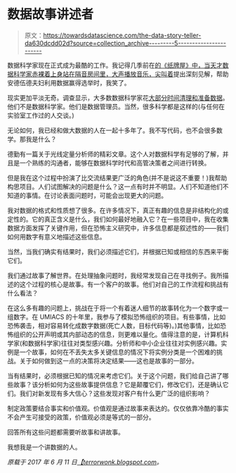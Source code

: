 # 数据故事讲述者

> 原文：<https://towardsdatascience.com/the-data-story-teller-da630dcdd02d?source=collection_archive---------5----------------------->

数据科学家现在正式成为最酷的工作。我记得几季前在[的《纸牌屋》中，当天才数据科学家赤裸着上身站在隔音房间里，大声播放音乐，尖叫着](https://www.youtube.com/watch?v=wWFJw5TnQgs)提出深刻见解，帮助安德伍德夫妇利用数据赢得选举时，我笑了。

现实更加平淡无奇。调查显示，大多数数据科学家花[大部分时间清理和准备数据](https://www.forbes.com/sites/gilpress/2016/03/23/data-preparation-most-time-consuming-least-enjoyable-data-science-task-survey-says/#2fc9c2d56f63)。他们不是数据科学家。他们是数据管理员。当然，很多科学都是这样的(与任何在实验室工作过的人交谈。)

无论如何，我已经和做大数据的人在一起十多年了。我不写代码，也不会很多数学。那我是什么？

德勤有一篇关于光线定量分析师的精彩文章。这个人对数据科学有足够的了解，并且是一个熟练的沟通者，能够在数据科学时代和高管决策者之间进行转换。

但是我在这个过程中扮演了比交流结果更广泛的角色(并不是说这不重要！)我帮助构思项目。人们试图解决的问题是什么？这一点有时并不明显。人们不知道他们不知道的事情。在讨论表面问题时，可能会出现更大的问题。

我对数据的格式和性质想了很多。在许多情况下，真正有趣的信息是非结构化的或定性的。它的真正含义是什么，我们如何最好地融入它？在一些项目中，我在收集数据方面发挥了关键作用，但在恐怖主义研究中，许多信息都是叙述性的——我们如何用数字有意义地描述这些信息。

当然，当我们确实有结果时，我们必须描述它们，并根据已知或相信的东西来平衡它们。

我们通过故事了解世界。在处理抽象问题时，我经常发现自己在寻找例子。我所描述的这个过程的核心是故事。有一个客户的故事。他们对自己的工作流程和挑战有什么看法？

在这么多有趣的问题上，挑战在于将一个有着迷人细节的故事转化为一个数字或一组数字。在 UMIACS 的十年里，我参与了模拟恐怖组织的项目。有些事情，比如恐怖袭击，相对容易转化成数字数据(死亡人数，目标代码等)。)其他事情，比如恐怖组织的公开声明或其内部动态的信息，则更难以量化。值得注意的是，计算机科学家(和数据科学家)往往对类型感兴趣。分析师和中小企业往往对实例感兴趣。实例是一个故事，如何在不丢失太多关键信息的情况下将实例分类是一个困难的挑战。关于如何做到这一点的决策将决定结果——这也是故事的一部分。

当有结果时，必须根据已知的情况来考虑它们。关于这个问题，我们给自己讲了哪些故事？该分析如何为这些故事提供信息？它是颠覆它们，修改它们，还是确认它们。我们对新发现有多大信心？这些发现对客户有什么更广泛的组织影响？

制定政策要结合事实和价值观。价值观是通过故事来表达的。仅仅依靠冷酷的事实不会产生可接受的政策，价值观必须是等式的一部分。

回答所有这些问题都需要听故事和讲故事。

我想我是一个讲数据的人。

*原载于 2017 年 6 月 11 日*[*【terrorwonk.blogspot.com*](http://terrorwonk.blogspot.com/2017/06/the-data-story-teller.html)*。*